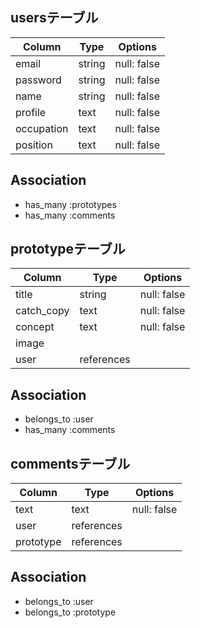 
## usersテーブル

 Column     | Type   | Options     |
 ---------- | ------ | ----------- |
 email      | string | null: false |
 password   | string | null: false |
 name       | string | null: false |
 profile    | text   | null: false |
 occupation | text   | null: false |
 position   | text   | null: false |

## Association

- has_many :prototypes
- has_many :comments

## prototypeテーブル

 Column     | Type       | Options     |
 ---------- | ---------- | ----------- |
 title      | string     | null: false |
 catch_copy | text       | null: false |
 concept    | text       | null: false |
 image      |            |             |
 user       | references |             |

## Association

- belongs_to :user
- has_many :comments

## commentsテーブル

 Column    | Type       | Options     |
 --------- | ---------- | ----------- |
 text      | text       | null: false |
 user      | references |             |
 prototype | references |             |

 ## Association

 - belongs_to :user
 - belongs_to :prototype